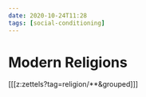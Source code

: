 ```yaml
---
date: 2020-10-24T11:28
tags: [social-conditioning]
---
```


# Modern Religions

[[[z:zettels?tag=religion/**&grouped]]]